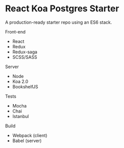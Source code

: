 # React Koa Postgres Starter

A production-ready starter repo using an ES6 stack.

Front-end
- React
- Redux
- Redux-saga
- SCSS/SASS

Server
- Node
- Koa 2.0
- BookshelfJS

Tests
- Mocha
- Chai
- Istanbul

Build
- Webpack (client)
- Babel (server)
